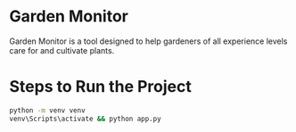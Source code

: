 # Garden Monitor

Garden Monitor is a tool designed to help gardeners of all experience levels care for and cultivate plants.

# Steps to Run the Project

```bash
python -m venv venv
venv\Scripts\activate && python app.py
```